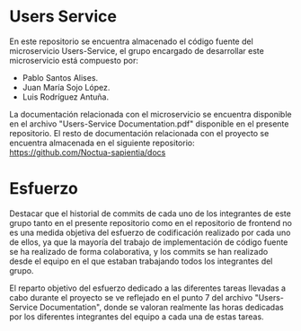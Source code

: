 # Users Service

En este repositorio se encuentra almacenado el código fuente del microservicio Users-Service, el grupo encargado de desarrollar este microservicio está compuesto por: 
 - Pablo Santos Alises.
 - Juan María Sojo López.
 - Luis Rodríguez Antuña.

La documentación relacionada con el microservicio se encuentra disponible en el archivo "Users-Service Documentation.pdf" disponible en el presente repositorio.
El resto de documentación relacionada con el proyecto se encuentra almacenada en el siguiente repositorio: https://github.com/Noctua-sapientia/docs 

# Esfuerzo

Destacar que el historial de commits de cada uno de los integrantes de este grupo tanto en el presente repositorio como en el repositorio de frontend no es una medida objetiva
del esfuerzo de codificación realizado por cada uno de ellos, ya que la mayoría del trabajo de implementación de código fuente se ha realizado de forma colaborativa, y los commits 
se han realizado desde el equipo en el que estaban trabajando todos los integrantes del grupo.

El reparto objetivo del esfuerzo dedicado a las diferentes tareas llevadas a cabo durante el proyecto se ve reflejado en el punto 7 del archivo "Users-Service Documentation",
donde se valoran realmente las horas dedicadas por los diferentes integrantes del equipo a cada una de estas tareas.



